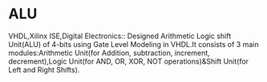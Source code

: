 # ALU
VHDL,Xilinx ISE,Digital Electronics::
Designed Arithmetic Logic shift Unit(ALU) of 4-bits using Gate Level Modeling in VHDL.It consists of 3 main modules:Arithmetic Unit(for Addition, subtraction, increment, decrement),Logic Unit(for AND, OR, XOR, NOT operations)\&Shift Unit(for Left and Right Shifts).

